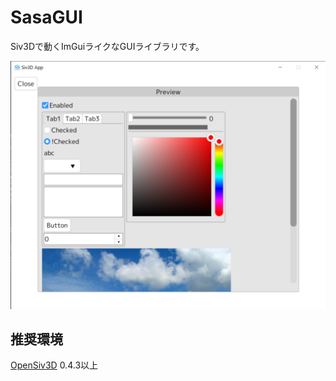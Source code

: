 # SasaGUI
Siv3Dで動くImGuiライクなGUIライブラリです。

![screenshot](image/screenshot.png)

## 推奨環境
[OpenSiv3D](https://siv3d.github.io/ja-jp/) 0.4.3以上
